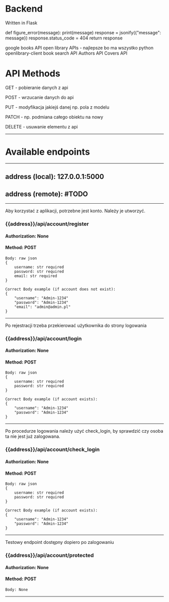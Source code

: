 # Backend
Written in Flask


def figure_error(message):
    print(message)
    response = jsonify({"message": message})
    response.status_code = 404
    return response



google books API
open library APIs - najlepsze bo ma wszystko
python openlibrary-client
book search API
Authors API
Covers API

# API Methods

GET - pobieranie danych z api

POST - wrzucanie danych do api

PUT - modyfikacja jakiejś danej np. pola z modelu

PATCH - np. podmiana całego obiektu na nowy

DELETE - usuwanie elementu z api

------------------------------------------------------------

# Available endpoints

------------------------------------------------------------

## address (local): 127.0.0.1:5000
## address (remote): #TODO

------------------------------------------------------------

Aby korzystać z aplikacji, potrzebne jest konto. Należy je utworzyć.

### {{address}}/api/account/register

#### Authorization: None

#### Method: POST

    Body: raw json
    {
        username: str required
        password: str required
        email: str required
    }
    
    Correct Body example (if account does not exist):
    {
        "username": "Admin-1234"
        "password": "Admin-1234"
        "email": "admin@admin.pl"
    }

------------------------------------------------------------

Po rejestracji trzeba przekierować użytkownika do strony logowania

### {{address}}/api/account/login

#### Authorization: None

#### Method: POST

    Body: raw json
    {
        username: str required
        password: str required
    }
    
    Correct Body example (if account exists):
    {
        "username": "Admin-1234"
        "password": "Admin-1234"
    }

------------------------------------------------------------

Po procedurze logowania należy użyć check_login, by sprawdzić czy osoba ta
nie jest już zalogowana.


### {{address}}/api/account/check_login

#### Authorization: None

#### Method: POST

    Body: raw json
    {
        username: str required
        password: str required
    }
    
    Correct Body example (if account exists):
    {
        "username": "Admin-1234"
        "password": "Admin-1234"
    }

------------------------------------------------------------

Testowy endpoint dostępny dopiero po zalogowaniu

### {{address}}/api/account/protected

#### Authorization: None

#### Method: POST

    Body: None

------------------------------------------------------------
